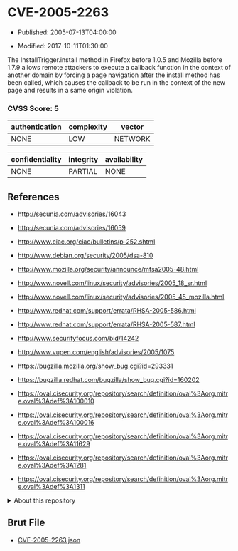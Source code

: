 # CVE-2005-2263

- Published: 2005-07-13T04:00:00

- Modified: 2017-10-11T01:30:00

The InstallTrigger.install method in Firefox before 1.0.5 and Mozilla before 1.7.9 allows remote attackers to execute a callback function in the context of another domain by forcing a page navigation after the install method has been called, which causes the callback to be run in the context of the new page and results in a same origin violation.

### CVSS Score: **5**

| authentication | complexity | vector |
| --- | --- | --- |
| NONE | LOW | NETWORK |

| confidentiality | integrity | availability |
| --- | --- | --- |
| NONE | PARTIAL | NONE |

## References

* http://secunia.com/advisories/16043

* http://secunia.com/advisories/16059

* http://www.ciac.org/ciac/bulletins/p-252.shtml

* http://www.debian.org/security/2005/dsa-810

* http://www.mozilla.org/security/announce/mfsa2005-48.html

* http://www.novell.com/linux/security/advisories/2005_18_sr.html

* http://www.novell.com/linux/security/advisories/2005_45_mozilla.html

* http://www.redhat.com/support/errata/RHSA-2005-586.html

* http://www.redhat.com/support/errata/RHSA-2005-587.html

* http://www.securityfocus.com/bid/14242

* http://www.vupen.com/english/advisories/2005/1075

* https://bugzilla.mozilla.org/show_bug.cgi?id=293331

* https://bugzilla.redhat.com/bugzilla/show_bug.cgi?id=160202

* https://oval.cisecurity.org/repository/search/definition/oval%3Aorg.mitre.oval%3Adef%3A100010

* https://oval.cisecurity.org/repository/search/definition/oval%3Aorg.mitre.oval%3Adef%3A100016

* https://oval.cisecurity.org/repository/search/definition/oval%3Aorg.mitre.oval%3Adef%3A11629

* https://oval.cisecurity.org/repository/search/definition/oval%3Aorg.mitre.oval%3Adef%3A1281

* https://oval.cisecurity.org/repository/search/definition/oval%3Aorg.mitre.oval%3Adef%3A1311

<details>
<summary>About this repository</summary> 

  This repository is part of the project [Live Hack CVE](https://github.com/Live-Hack-CVE). Main website can be found [www.live-hack.org](https://www.live-hack.org) 
  
  Made by [Sn0wAlice](https://github.com/Sn0wAlice) for the people that care about security and need to have a feed of the latest CVEs. Hope you enjoy it, don't forget to star the repo and follow me on [Twitter](https://twitter.com/Sn0wAlice) and [Github](https://github.com/Sn0wAlice). And that is my [personnal website](https://www.alice-snow.me/)

  - [Home Page](https://github.com/Live-Hack-CVE)
  - [Framework](https://github.com/Live-Hack-CVE/cve-framework)
  - [CVE database](https://github.com/Live-Hack-CVE/full_database)
  - [Changelog](https://github.com/Live-Hack-CVE/Changelog)
</details>

## Brut File

* [CVE-2005-2263.json](https://raw.githubusercontent.com/Live-Hack-CVE/full_database/main/cves/2005/CVE-2005-2263.json)

